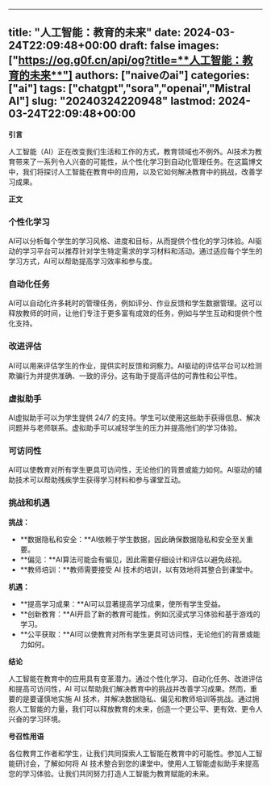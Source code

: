 
---
title: "**人工智能：教育的未来**"
date: 2024-03-24T22:09:48+00:00
draft: false
images: ["https://og.g0f.cn/api/og?title=**人工智能：教育的未来**"]
authors: ["naiveのai"]
categories: ["ai"]
tags: ["chatgpt","sora","openai","Mistral AI"]
slug: "20240324220948"
lastmod: 2024-03-24T22:09:48+00:00
---
**引言**

人工智能（AI）正在改变我们生活和工作的方式，教育领域也不例外。AI技术为教育带来了一系列令人兴奋的可能性，从个性化学习到自动化管理任务。在这篇博文中，我们将探讨人工智能在教育中的应用，以及它如何解决教育中的挑战，改善学习成果。

**正文**

### **个性化学习**

AI可以分析每个学生的学习风格、进度和目标，从而提供个性化的学习体验。AI驱动的学习平台可以推荐针对学生特定需求的学习材料和活动。通过适应每个学生的学习方式，AI可以帮助提高学习效率和参与度。

### **自动化任务**

AI可以自动化许多耗时的管理任务，例如评分、作业反馈和学生数据管理。这可以释放教师的时间，让他们专注于更多富有成效的任务，例如与学生互动和提供个性化支持。

### **改进评估**

AI可以用来评估学生的作业，提供实时反馈和洞察力。AI驱动的评估平台可以检测欺骗行为并提供准确、一致的评分。这有助于提高评估的可靠性和公平性。

### **虚拟助手**

AI虚拟助手可以为学生提供 24/7 的支持。学生可以使用这些助手获得信息、解决问题并与老师联系。虚拟助手可以减轻学生的压力并提高他们的学习体验。

### **可访问性**

AI可以使教育对所有学生更具可访问性，无论他们的背景或能力如何。AI驱动的辅助技术可以帮助残疾学生获得学习材料和参与课堂互动。

### **挑战和机遇**

**挑战：**

* **数据隐私和安全：**AI依赖于学生数据，因此确保数据隐私和安全至关重要。
* **偏见：**AI算法可能会有偏见，因此需要仔细设计和评估以避免歧视。
* **教师培训：**教师需要接受 AI 技术的培训，以有效地将其整合到课堂中。

**机遇：**

* **提高学习成果：**AI可以显著提高学习成果，使所有学生受益。
* **创新教育：**AI开启了新的教育可能性，例如沉浸式学习体验和基于游戏的学习。
* **公平获取：**AI可以使教育对所有学生更具可访问性，无论他们的背景或能力如何。

**结论**

人工智能在教育中的应用具有变革潜力。通过个性化学习、自动化任务、改进评估和提高可访问性，AI 可以帮助我们解决教育中的挑战并改善学习成果。然而，重要的是要谨慎地实施 AI 技术，并解决数据隐私、偏见和教师培训等挑战。通过拥抱人工智能的力量，我们可以释放教育的未来，创造一个更公平、更有效、更令人兴奋的学习环境。

**号召性用语**

各位教育工作者和学生，让我们共同探索人工智能在教育中的可能性。参加人工智能研讨会，了解如何将 AI 技术整合到您的课堂中。使用人工智能虚拟助手来提高您的学习体验。让我们共同努力打造人工智能为教育赋能的未来。
